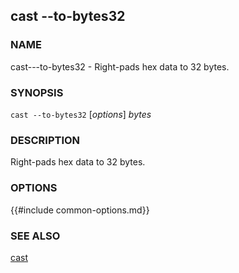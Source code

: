 ## cast --to-bytes32

### NAME

cast---to-bytes32 - Right-pads hex data to 32 bytes.

### SYNOPSIS

``cast --to-bytes32`` [*options*] *bytes*

### DESCRIPTION

Right-pads hex data to 32 bytes.

### OPTIONS

{{#include common-options.md}}

### SEE ALSO

[cast](./cast.md)
